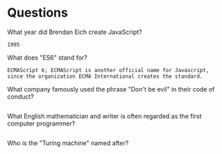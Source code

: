 # Questions

What year did Brendan Eich create JavaScript?

```
1995 

```

What does "ES6" stand for?

```
ECMAScript 6; ECMAScript is another official name for Javascript, since the organization ECMA International creates the standard.

```

What company famously used the phrase "Don't be evil" in their code of conduct?

```

```

What English mathematician and writer is often regarded as the first computer programmer?

```

```

Who is the "Turing machine" named after?

```

```
